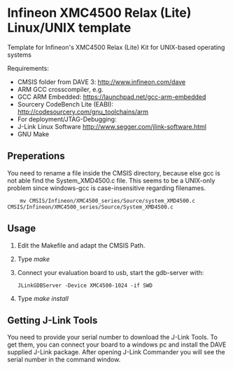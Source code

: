 Infineon XMC4500 Relax (Lite) Linux/UNIX template
===================

Template for Infineon's XMC4500 Relax (Lite) Kit for UNIX-based operating systems

Requirements:

* CMSIS folder from DAVE 3: http://www.infineon.com/dave
* ARM GCC crosscompiler, e.g. 
 * GCC ARM Embedded: https://launchpad.net/gcc-arm-embedded
 * Sourcery CodeBench Lite (EABI): http://codesourcery.com/gnu_toolchains/arm
* For deployment/JTAG-Debugging:
 * J-Link Linux Software http://www.segger.com/jlink-software.html
* GNU Make

Preperations
------------------------
You need to rename a file inside the CMSIS directory, because else gcc is not
able find the System_XMD4500.c file. This seems to be a UNIX-only problem since
windows-gcc is case-insensitive regarding filenames.

        mv CMSIS/Infineon/XMC4500_series/Source/system_XMD4500.c CMSIS/Infineon/XMC4500_series/Source/System_XMD4500.c

Usage
-------------------------
1. Edit the Makefile and adapt the CMSIS Path.
2. Type _make_
3. Connect your evaluation board to usb, start the gdb-server with:

       JLinkGDBServer -Device XMC4500-1024 -if SWD

4. Type _make install_

Getting J-Link Tools
-------------------------

You need to provide your serial number to download the J-Link Tools.
To get them, you can connect your board to a windows pc and install
the DAVE supplied J-Link package. After opening J-Link Commander you
will see the serial number in the command window.

